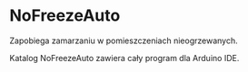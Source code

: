 # NoFreezeAuto
Zapobiega zamarzaniu w pomieszczeniach nieogrzewanych.

Katalog NoFreezeAuto zawiera cały program dla Arduino IDE.

